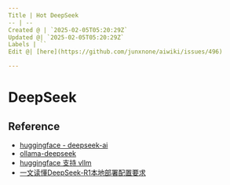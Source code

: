 ```yaml
---
Title | Hot DeepSeek
-- | --
Created @ | `2025-02-05T05:20:29Z`
Updated @| `2025-02-05T05:20:29Z`
Labels | ``
Edit @| [here](https://github.com/junxnone/aiwiki/issues/496)

---
```

# DeepSeek




## Reference
- [huggingface - deepseek-ai](https://huggingface.co/deepseek-ai)
- [ollama-deepseek](https://ollama.com/library/deepseek-r1)
- [huggingface 支持 vllm](https://github.com/vllm-project/vllm)
- [一文读懂DeepSeek-R1本地部署配置要求](https://www.53ai.com/news/finetuning/2025020418637.html)

